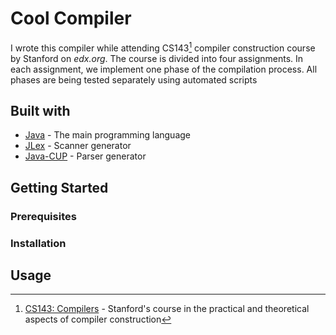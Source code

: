 # Cool Compiler
I wrote this compiler while attending CS143[^cs] compiler construction course by Stanford on *edx.org*.
The course is divided into four assignments. In each assignment, we implement one phase of the compilation process. All phases are being tested separately using automated scripts

## Built with
- [Java](https://dev.java/) - The main programming language
- [JLex](https://www.cs.princeton.edu/~appel/modern/java/JLex/) - Scanner generator
- [Java-CUP](http://www2.cs.tum.edu/projects/cup/) - Parser generator
<!-- GETTING STARTED -->
## Getting Started
### Prerequisites
### Installation
  

<!-- USAGE EXAMPLES -->
## Usage

[^cs]:
    [CS143: Compilers][CS143] - Stanford's course in the practical and theoretical aspects of compiler construction
      
[CS143]: https://www.edx.org/course/compilers 

